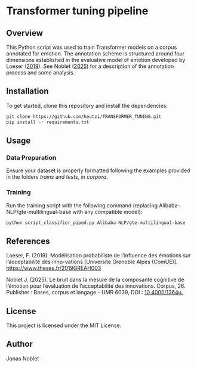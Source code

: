 # Transformer tuning pipeline

## Overview
This Python script was used to train Transformer models on a corpus annotated for emotion. The annotation scheme is structured around four dimensions established in the evaluative model of emotion developed by Loeser ([2019](#1)). See Noblet ([2025](#2)) for a description of the annotation process and some analysis.

## Installation

To get started, clone this repository and install the dependencies:

```bash
git clone https://github.com/heutzi/TRANSFORMER_TUNING.git
pip install -r requirements.txt
```

## Usage

### Data Preparation
Ensure your dataset is properly formatted following the examples provided in the folders *trains* and *test*s, in *corpora*.

### Training
Run the training script with the following command (replacing Alibaba-NLP/gte-multilingual-base with any compatible model):

```bash
python script_classifier_piped.py Alibaba-NLP/gte-multilingual-base
```

## References
<a id="1">Loeser, F. (2019).</a>
Modélisation probabiliste de l’influence des émotions sur l’acceptabilité des inno-vations [Université Grenoble Alpes (ComUE)]. https://www.theses.fr/2019GREAH003

<a id="1">Noblet J. (2025).</a>
Le bruit dans la mesure de la composante cognitive de l’émotion pour l’évaluation de l’acceptabilité des innovations. Corpus, 26. Publisher : Bases, corpus et langage - UMR 6039, DOI : <a href="https://journals.openedition.org/corpus/9267" target="_blank">10.4000/1364u.</a>

## License
This project is licensed under the MIT License.

## Author
Jonas Noblet
